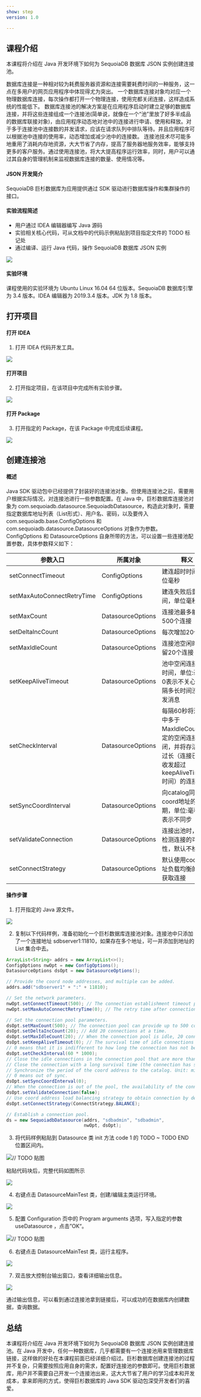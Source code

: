 ```yaml
---
show: step
version: 1.0

---
```


## 课程介绍

本课程将介绍在 Java 开发环境下如何为 SequoiaDB 数据库 JSON 实例创建连接池。

数据库连接是一种相对较为耗费服务器资源和连接需要耗费时间的一种服务，这一点在多用户的网页应用程序中体现得尤为突出。 一个数据库连接对象均对应一个物理数据库连接，每次操作都打开一个物理连接，使用完都关闭连接，这样造成系统的性能低下。 数据库连接池的解决方案是在应用程序启动时建立足够的数据库连接，并将这些连接组成一个连接池(简单说，就像在一个“池”里放了好多半成品的数据库联接对象)，由应用程序动态地对池中的连接进行申请、使用和释放。对于多于连接池中连接数的并发请求，应该在请求队列中排队等待。并且应用程序可以根据池中连接的使用率，动态增加或减少池中的连接数。 连接池技术尽可能多地重用了消耗内存地资源，大大节省了内存，提高了服务器地服务效率，能够支持更多的客户服务。通过使用连接池，将大大提高程序运行效率，同时，用户可以通过其自身的管理机制来监视数据库连接的数量、使用情况等。

#### JSON 开发简介

SequoiaDB 巨杉数据库为应用提供通过 SDK 驱动进行数据库操作和集群操作的接口。

#### 实验流程简述

- 用户通过 IDEA 编辑器编写 Java 源码
- 实验相关核心代码，可从文档中的代码示例粘贴到项目指定文件的 TODO 标记处
- 通过编译、运行 Java 代码，操作 SequoiaDB 数据库 JSON 实例

![](https://doc.shiyanlou.com/courses/1736/1207281/7b1731fc121e3b460dcd9841eb0218a6-0)

#### 实验环境

课程使用的实验环境为 Ubuntu Linux 16.04 64 位版本。SequoiaDB 数据库引擎为 3.4 版本。IDEA 编辑器为 2019.3.4 版本。JDK 为 1.8 版本。

## 打开项目

#### 打开 IDEA

1) 打开 IDEA 代码开发工具。

![](https://doc.shiyanlou.com/courses/1736/1207281/06650396616c742995bb63fcf933fac5-0)

#### 打开项目

2) 打开指定项目，在该项目中完成所有实验步骤。

![](https://doc.shiyanlou.com/courses/1736/1207281/74fb24ef4496c92bcfc2acc1def53706-0)

#### 打开 Package

3) 打开指定的 Package，在该 Package 中完成后续课程。

![](https://doc.shiyanlou.com/courses/1736/1207281/d960ca84f22a06f3ceaf4bb4f354a92e-0)

## 创建连接池

#### 概述

Java SDK 驱动包中已经提供了封装好的连接池对象。但使用连接池之前，需要用户根据实际情况，对连接池进行一些参数配置。在 Java 中，巨杉数据库连接池对象为 com.sequoiadb.datasource.SequoiadbDatasource，构造此对象时，需要指定数据库地址列表（List形式）、用户名、密码，以及要传入 com.sequoiadb.base.ConfigOptions 和 com.sequoiadb.datasource.DatasourceOptions 对象作为参数。ConfigOptions 和 DatasourceOptions  自身所带的方法，可以设置一些连接池配置参数，具体参数释义如下：

| 参数入口                   | 所属对象          | 释义                                                         |
| -------------------------- | ----------------- | ------------------------------------------------------------ |
| setConnectTimeout          | ConfigOptions     | 建连超时时间，单位毫秒                                       |
| setMaxAutoConnectRetryTime | ConfigOptions     | 建连失败后重试时间，单位毫秒                                 |
| setMaxCount                | DatasourceOptions | 连接池最多能提供500个连接                                    |
| setDeltaIncCount           | DatasourceOptions | 每次增加20个连接                                             |
| setMaxIdleCount            | DatasourceOptions | 连接池空闲时，保留20个连接                                   |
| setKeepAliveTimeout        | DatasourceOptions | 池中空闲连接存活时间，单位:毫秒，0表示不关心连接隔多长时间没有收发消息 |
| setCheckInterval           | DatasourceOptions | 每隔60秒将连接池中多于 MaxIdleCount限定的空闲连接关闭，并将存活时间过长（连接已停止收发超过keepAliveTimeout时间）的连接关闭 |
| setSyncCoordInterval       | DatasourceOptions | 向catalog同步coord地址的周期，单位:毫秒，0表示不同步         |
| setValidateConnection      | DatasourceOptions | 连接出池时，是否检测连接的可用性，默认不检测                 |
| setConnectStrategy         | DatasourceOptions | 默认使用coord地址负载均衡的策略获取连接                      |



#### 操作步骤

1) 打开指定的 Java 源文件。

![](https://doc.shiyanlou.com/courses/1736/1207281/82dd077d45731a1b9a7e684ae4485921-0)

2) 复制以下代码样例，准备初始化一个巨杉数据库连接池对象。连接池中只添加了一个连接地址 sdbserver1:11810，如果存在多个地址，可一并添加到地址的 List 集合中去。

```java
ArrayList<String> addrs = new ArrayList<>();
ConfigOptions nwOpt = new ConfigOptions();
DatasourceOptions dsOpt = new DatasourceOptions();

// Provide the coord node addresses, and multiple can be added.
addrs.add("sdbserver1" + ":" + 11810);

// Set the network parameters.
nwOpt.setConnectTimeout(500); // The connection establishment timeout period is 500ms
nwOpt.setMaxAutoConnectRetryTime(0); // The retry time after connection establishment fails is 0ms

// Set the connection pool parameters.
dsOpt.setMaxCount(500); // The connection pool can provide up to 500 connections.
dsOpt.setDeltaIncCount(20); // Add 20 connections at a time.
dsOpt.setMaxIdleCount(20); // When the connection pool is idle, 20 connections are reserved.
dsOpt.setKeepAliveTimeout(0); // The survival time of idle connections in the pool. Unit: ms.
// 0 means that it is indifferent to how long the connection has not been sent or received.
dsOpt.setCheckInterval(60 * 1000); 
// Close the idle connections in the connection pool that are more than MaxIdleCount limit every 60 seconds.
// Close the connection with a long survival time (the connection has stopped sending and receiving beyond the keepAliveTimeout time). 
// Synchronize the period of the coord address to the catalog. Unit: milliseconds.
// 0 means out of sync.
dsOpt.setSyncCoordInterval(0);
// When the connection is out of the pool, the availability of the connection is checked. The default is non-detection.
dsOpt.setValidateConnection(false);
// Use coord address load balancing strategy to obtain connection by default.
dsOpt.setConnectStrategy(ConnectStrategy.BALANCE);

// Establish a connection pool.
ds = new SequoiadbDatasource(addrs, "sdbadmin", "sdbadmin",
                             nwOpt, dsOpt);
```

3) 将代码样例粘贴到 Datasource 类 init 方法 code 1 的 TODO ~ TODO END 位置区间内。

![// TODO 贴图](https://doc.shiyanlou.com/courses/1736/1207281/a465b002fd5227ed36298afa9f873636-0)

粘贴代码块后，完整代码如图所示

![](https://doc.shiyanlou.com/courses/1736/1207281/2845202629857c99c1b4af2d6df274b0-0)

4) 右键点击 DatasourceMainTest 类，创建/编辑主类运行环境。

![](https://doc.shiyanlou.com/courses/1736/1207281/fb4ed0c0cca751b72ab62f896cd012d8-0)

5) 配置 Configuration 页中的 Program arguments 选项，写入指定的参数 useDatasource ，点击”OK“。

![// TODO 贴图](https://doc.shiyanlou.com/courses/1736/1207281/805bf0f63297f518fc93408efe62fd2d-0) 

6) 右键点击 DatasourceMainTest 类，运行主程序。

![](https://doc.shiyanlou.com/courses/1736/1207281/cd64be8425c7d5f6e4b50ddb5574986a-0)

7) 双击放大控制台输出窗口，查看详细输出信息。

![](https://doc.shiyanlou.com/courses/1736/1207281/7d0a0f2fb56a94caa5fb60f5282d4856-0)

通过输出信息，可以看到通过连接池拿到链接后，可以成功的在数据库内创建数据，查询数据。

## 总结

本课程将介绍在 Java 开发环境下如何为 SequoiaDB 数据库 JSON 实例创建连接池。在 Java 开发中，任何一种数据库，几乎都需要有一个连接池用来管理数据库链接，这样做的好处在本课程前面已经详细介绍过。巨杉数据库创建连接池的过程并不复杂，只需要按照应用自身的需求，配置好连接池的参数即可。使用巨杉数据库，用户并不需要自己开发一个连接池出来，这大大节省了用户的学习成本和开发成本，拿来即用的方式，使得巨杉数据库的 Java SDK 驱动包深受开发者们的喜爱。

